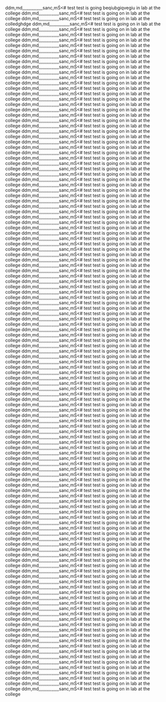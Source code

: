 ddm,md,,,,,,,,,,,,,,,,sanc,mŚ<# test
test is going beqiubgiqvegiu
in lab at the college
ddm,md,,,,,,,,,,,,,,,,sanc,mŚ<# test
test is going on
in lab at the college
ddm,md,,,,,,,,,,,,,,,,sanc,mŚ<# test
test is going on
in lab at the colledghdge
ddm,md,,,,,,,,,,,,,,,,sanc,mŚ<# test
test is going on
in lab at the college
ddm,md,,,,,,,,,,,,,,,,sanc,mŚ<# test
test is going on
in lab at the college
ddm,md,,,,,,,,,,,,,,,,sanc,mŚ<# test
test is going on
in lab at the college
ddm,md,,,,,,,,,,,,,,,,sanc,mŚ<# test
test is going on
in lab at the college
ddm,md,,,,,,,,,,,,,,,,sanc,mŚ<# test
test is going on
in lab at the college
ddm,md,,,,,,,,,,,,,,,,sanc,mŚ<# test
test is going on
in lab at the college
ddm,md,,,,,,,,,,,,,,,,sanc,mŚ<# test
test is going on
in lab at the college
ddm,md,,,,,,,,,,,,,,,,sanc,mŚ<# test
test is going on
in lab at the college
ddm,md,,,,,,,,,,,,,,,,sanc,mŚ<# test
test is going on
in lab at the college
ddm,md,,,,,,,,,,,,,,,,sanc,mŚ<# test
test is going on
in lab at the college
ddm,md,,,,,,,,,,,,,,,,sanc,mŚ<# test
test is going on
in lab at the college
ddm,md,,,,,,,,,,,,,,,,sanc,mŚ<# test
test is going on
in lab at the college
ddm,md,,,,,,,,,,,,,,,,sanc,mŚ<# test
test is going on
in lab at the college
ddm,md,,,,,,,,,,,,,,,,sanc,mŚ<# test
test is going on
in lab at the college
ddm,md,,,,,,,,,,,,,,,,sanc,mŚ<# test
test is going on
in lab at the college
ddm,md,,,,,,,,,,,,,,,,sanc,mŚ<# test
test is going on
in lab at the college
ddm,md,,,,,,,,,,,,,,,,sanc,mŚ<# test
test is going on
in lab at the college
ddm,md,,,,,,,,,,,,,,,,sanc,mŚ<# test
test is going on
in lab at the college
ddm,md,,,,,,,,,,,,,,,,sanc,mŚ<# test
test is going on
in lab at the college
ddm,md,,,,,,,,,,,,,,,,sanc,mŚ<# test
test is going on
in lab at the college
ddm,md,,,,,,,,,,,,,,,,sanc,mŚ<# test
test is going on
in lab at the college
ddm,md,,,,,,,,,,,,,,,,sanc,mŚ<# test
test is going on
in lab at the college
ddm,md,,,,,,,,,,,,,,,,sanc,mŚ<# test
test is going on
in lab at the college
ddm,md,,,,,,,,,,,,,,,,sanc,mŚ<# test
test is going on
in lab at the college
ddm,md,,,,,,,,,,,,,,,,sanc,mŚ<# test
test is going on
in lab at the college
ddm,md,,,,,,,,,,,,,,,,sanc,mŚ<# test
test is going on
in lab at the college
ddm,md,,,,,,,,,,,,,,,,sanc,mŚ<# test
test is going on
in lab at the college
ddm,md,,,,,,,,,,,,,,,,sanc,mŚ<# test
test is going on
in lab at the college
ddm,md,,,,,,,,,,,,,,,,sanc,mŚ<# test
test is going on
in lab at the college
ddm,md,,,,,,,,,,,,,,,,sanc,mŚ<# test
test is going on
in lab at the college
ddm,md,,,,,,,,,,,,,,,,sanc,mŚ<# test
test is going on
in lab at the college
ddm,md,,,,,,,,,,,,,,,,sanc,mŚ<# test
test is going on
in lab at the college
ddm,md,,,,,,,,,,,,,,,,sanc,mŚ<# test
test is going on
in lab at the college
ddm,md,,,,,,,,,,,,,,,,sanc,mŚ<# test
test is going on
in lab at the college
ddm,md,,,,,,,,,,,,,,,,sanc,mŚ<# test
test is going on
in lab at the college
ddm,md,,,,,,,,,,,,,,,,sanc,mŚ<# test
test is going on
in lab at the college
ddm,md,,,,,,,,,,,,,,,,sanc,mŚ<# test
test is going on
in lab at the college
ddm,md,,,,,,,,,,,,,,,,sanc,mŚ<# test
test is going on
in lab at the college
ddm,md,,,,,,,,,,,,,,,,sanc,mŚ<# test
test is going on
in lab at the college
ddm,md,,,,,,,,,,,,,,,,sanc,mŚ<# test
test is going on
in lab at the college
ddm,md,,,,,,,,,,,,,,,,sanc,mŚ<# test
test is going on
in lab at the college
ddm,md,,,,,,,,,,,,,,,,sanc,mŚ<# test
test is going on
in lab at the college
ddm,md,,,,,,,,,,,,,,,,sanc,mŚ<# test
test is going on
in lab at the college
ddm,md,,,,,,,,,,,,,,,,sanc,mŚ<# test
test is going on
in lab at the college
ddm,md,,,,,,,,,,,,,,,,sanc,mŚ<# test
test is going on
in lab at the college
ddm,md,,,,,,,,,,,,,,,,sanc,mŚ<# test
test is going on
in lab at the college
ddm,md,,,,,,,,,,,,,,,,sanc,mŚ<# test
test is going on
in lab at the college
ddm,md,,,,,,,,,,,,,,,,sanc,mŚ<# test
test is going on
in lab at the college
ddm,md,,,,,,,,,,,,,,,,sanc,mŚ<# test
test is going on
in lab at the college
ddm,md,,,,,,,,,,,,,,,,sanc,mŚ<# test
test is going on
in lab at the college
ddm,md,,,,,,,,,,,,,,,,sanc,mŚ<# test
test is going on
in lab at the college
ddm,md,,,,,,,,,,,,,,,,sanc,mŚ<# test
test is going on
in lab at the college
ddm,md,,,,,,,,,,,,,,,,sanc,mŚ<# test
test is going on
in lab at the college
ddm,md,,,,,,,,,,,,,,,,sanc,mŚ<# test
test is going on
in lab at the college
ddm,md,,,,,,,,,,,,,,,,sanc,mŚ<# test
test is going on
in lab at the college
ddm,md,,,,,,,,,,,,,,,,sanc,mŚ<# test
test is going on
in lab at the college
ddm,md,,,,,,,,,,,,,,,,sanc,mŚ<# test
test is going on
in lab at the college
ddm,md,,,,,,,,,,,,,,,,sanc,mŚ<# test
test is going on
in lab at the college
ddm,md,,,,,,,,,,,,,,,,sanc,mŚ<# test
test is going on
in lab at the college
ddm,md,,,,,,,,,,,,,,,,sanc,mŚ<# test
test is going on
in lab at the college
ddm,md,,,,,,,,,,,,,,,,sanc,mŚ<# test
test is going on
in lab at the college
ddm,md,,,,,,,,,,,,,,,,sanc,mŚ<# test
test is going on
in lab at the college
ddm,md,,,,,,,,,,,,,,,,sanc,mŚ<# test
test is going on
in lab at the college
ddm,md,,,,,,,,,,,,,,,,sanc,mŚ<# test
test is going on
in lab at the college
ddm,md,,,,,,,,,,,,,,,,sanc,mŚ<# test
test is going on
in lab at the college
ddm,md,,,,,,,,,,,,,,,,sanc,mŚ<# test
test is going on
in lab at the college
ddm,md,,,,,,,,,,,,,,,,sanc,mŚ<# test
test is going on
in lab at the college
ddm,md,,,,,,,,,,,,,,,,sanc,mŚ<# test
test is going on
in lab at the college
ddm,md,,,,,,,,,,,,,,,,sanc,mŚ<# test
test is going on
in lab at the college
ddm,md,,,,,,,,,,,,,,,,sanc,mŚ<# test
test is going on
in lab at the college
ddm,md,,,,,,,,,,,,,,,,sanc,mŚ<# test
test is going on
in lab at the college
ddm,md,,,,,,,,,,,,,,,,sanc,mŚ<# test
test is going on
in lab at the college
ddm,md,,,,,,,,,,,,,,,,sanc,mŚ<# test
test is going on
in lab at the college
ddm,md,,,,,,,,,,,,,,,,sanc,mŚ<# test
test is going on
in lab at the college
ddm,md,,,,,,,,,,,,,,,,sanc,mŚ<# test
test is going on
in lab at the college
ddm,md,,,,,,,,,,,,,,,,sanc,mŚ<# test
test is going on
in lab at the college
ddm,md,,,,,,,,,,,,,,,,sanc,mŚ<# test
test is going on
in lab at the college
ddm,md,,,,,,,,,,,,,,,,sanc,mŚ<# test
test is going on
in lab at the college
ddm,md,,,,,,,,,,,,,,,,sanc,mŚ<# test
test is going on
in lab at the college
ddm,md,,,,,,,,,,,,,,,,sanc,mŚ<# test
test is going on
in lab at the college
ddm,md,,,,,,,,,,,,,,,,sanc,mŚ<# test
test is going on
in lab at the college
ddm,md,,,,,,,,,,,,,,,,sanc,mŚ<# test
test is going on
in lab at the college
ddm,md,,,,,,,,,,,,,,,,sanc,mŚ<# test
test is going on
in lab at the college
ddm,md,,,,,,,,,,,,,,,,sanc,mŚ<# test
test is going on
in lab at the college
ddm,md,,,,,,,,,,,,,,,,sanc,mŚ<# test
test is going on
in lab at the college
ddm,md,,,,,,,,,,,,,,,,sanc,mŚ<# test
test is going on
in lab at the college
ddm,md,,,,,,,,,,,,,,,,sanc,mŚ<# test
test is going on
in lab at the college
ddm,md,,,,,,,,,,,,,,,,sanc,mŚ<# test
test is going on
in lab at the college
ddm,md,,,,,,,,,,,,,,,,sanc,mŚ<# test
test is going on
in lab at the college
ddm,md,,,,,,,,,,,,,,,,sanc,mŚ<# test
test is going on
in lab at the college
ddm,md,,,,,,,,,,,,,,,,sanc,mŚ<# test
test is going on
in lab at the college
ddm,md,,,,,,,,,,,,,,,,sanc,mŚ<# test
test is going on
in lab at the college
ddm,md,,,,,,,,,,,,,,,,sanc,mŚ<# test
test is going on
in lab at the college
ddm,md,,,,,,,,,,,,,,,,sanc,mŚ<# test
test is going on
in lab at the college
ddm,md,,,,,,,,,,,,,,,,sanc,mŚ<# test
test is going on
in lab at the college
ddm,md,,,,,,,,,,,,,,,,sanc,mŚ<# test
test is going on
in lab at the college
ddm,md,,,,,,,,,,,,,,,,sanc,mŚ<# test
test is going on
in lab at the college
ddm,md,,,,,,,,,,,,,,,,sanc,mŚ<# test
test is going on
in lab at the college
ddm,md,,,,,,,,,,,,,,,,sanc,mŚ<# test
test is going on
in lab at the college
ddm,md,,,,,,,,,,,,,,,,sanc,mŚ<# test
test is going on
in lab at the college
ddm,md,,,,,,,,,,,,,,,,sanc,mŚ<# test
test is going on
in lab at the college
ddm,md,,,,,,,,,,,,,,,,sanc,mŚ<# test
test is going on
in lab at the college
ddm,md,,,,,,,,,,,,,,,,sanc,mŚ<# test
test is going on
in lab at the college
ddm,md,,,,,,,,,,,,,,,,sanc,mŚ<# test
test is going on
in lab at the college
ddm,md,,,,,,,,,,,,,,,,sanc,mŚ<# test
test is going on
in lab at the college
ddm,md,,,,,,,,,,,,,,,,sanc,mŚ<# test
test is going on
in lab at the college
ddm,md,,,,,,,,,,,,,,,,sanc,mŚ<# test
test is going on
in lab at the college
ddm,md,,,,,,,,,,,,,,,,sanc,mŚ<# test
test is going on
in lab at the college
ddm,md,,,,,,,,,,,,,,,,sanc,mŚ<# test
test is going on
in lab at the college
ddm,md,,,,,,,,,,,,,,,,sanc,mŚ<# test
test is going on
in lab at the college
ddm,md,,,,,,,,,,,,,,,,sanc,mŚ<# test
test is going on
in lab at the college
ddm,md,,,,,,,,,,,,,,,,sanc,mŚ<# test
test is going on
in lab at the college
ddm,md,,,,,,,,,,,,,,,,sanc,mŚ<# test
test is going on
in lab at the college
ddm,md,,,,,,,,,,,,,,,,sanc,mŚ<# test
test is going on
in lab at the college
ddm,md,,,,,,,,,,,,,,,,sanc,mŚ<# test
test is going on
in lab at the college
ddm,md,,,,,,,,,,,,,,,,sanc,mŚ<# test
test is going on
in lab at the college
ddm,md,,,,,,,,,,,,,,,,sanc,mŚ<# test
test is going on
in lab at the college
ddm,md,,,,,,,,,,,,,,,,sanc,mŚ<# test
test is going on
in lab at the college
ddm,md,,,,,,,,,,,,,,,,sanc,mŚ<# test
test is going on
in lab at the college
ddm,md,,,,,,,,,,,,,,,,sanc,mŚ<# test
test is going on
in lab at the college
ddm,md,,,,,,,,,,,,,,,,sanc,mŚ<# test
test is going on
in lab at the college
ddm,md,,,,,,,,,,,,,,,,sanc,mŚ<# test
test is going on
in lab at the college
ddm,md,,,,,,,,,,,,,,,,sanc,mŚ<# test
test is going on
in lab at the college
ddm,md,,,,,,,,,,,,,,,,sanc,mŚ<# test
test is going on
in lab at the college
ddm,md,,,,,,,,,,,,,,,,sanc,mŚ<# test
test is going on
in lab at the college
